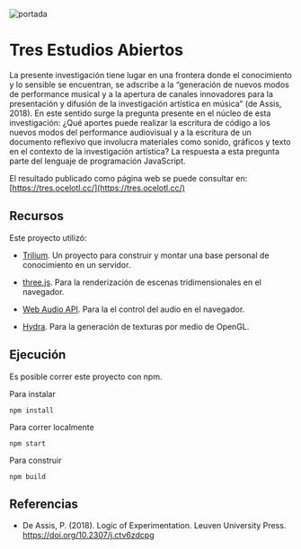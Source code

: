 ![portada](https://raw.githubusercontent.com/EmilioOcelotl/tres-front/main/static/img/bannerTres.png)

# Tres Estudios Abiertos

La presente investigación tiene lugar en una frontera donde el conocimiento y lo sensible se encuentran, se adscribe a la “generación de nuevos modos de performance musical y a la apertura de canales innovadores para la presentación y difusión de la investigación artística en música” (de Assis, 2018). En este sentido surge la pregunta presente en el núcleo de esta investigación: ¿Qué aportes puede realizar la escritura de código a los nuevos modos del performance audiovisual y a la escritura de un documento reflexivo que involucra materiales como sonido, gráficos y texto en el contexto de la investigación artística? La respuesta a esta pregunta parte del lenguaje de programación JavaScript.

El resultado publicado como página web se puede consultar en: [https://tres.ocelotl.cc/](https://tres.ocelotl.cc/)

## Recursos

Este proyecto utilizó:

- [Trilium](https://github.com/zadam/trilium). Un proyecto para construir y montar una base personal de conocimiento en un servidor.

- [three.js](https://threejs.org/). Para la renderización de escenas tridimensionales en el navegador.

- [Web Audio API](https://developer.mozilla.org/en-US/docs/Web/API/Web_Audio_API). Para la el control del audio en el navegador.

- [Hydra](https://hydra.ojack.xyz/). Para la generación de texturas por medio de OpenGL. 

## Ejecución

Es posible correr este proyecto con npm. 

Para instalar

`npm install`

Para correr localmente

`npm start`

Para construir

`npm build`

## Referencias

- De Assis, P. (2018). Logic of Experimentation. Leuven University Press. https://doi.org/10.2307/j.ctv6zdcpg
